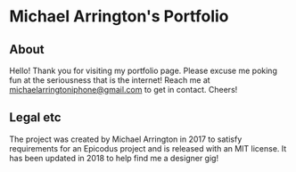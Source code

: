 # Michael Arrington's Portfolio

## About

Hello! Thank you for visiting my portfolio page. Please excuse me poking fun at the seriousness that is the internet! Reach me at michaelarringtoniphone@gmail.com to get in contact. Cheers!

## Legal etc

The project was created by Michael Arrington in 2017 to satisfy requirements for an Epicodus project and is released with an MIT license. It has been updated in 2018 to help find me a designer gig!

